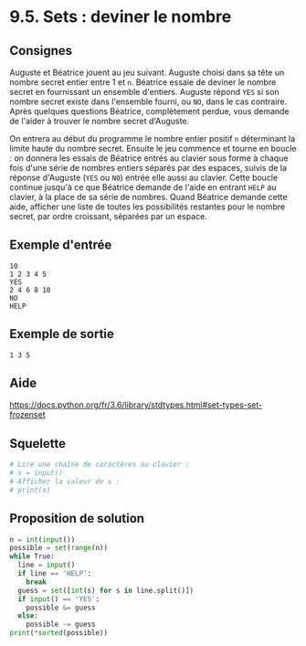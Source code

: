 # 9.5. Sets : deviner le nombre

## Consignes

Auguste et Béatrice jouent au jeu suivant. Auguste choisi dans sa tête un nombre secret entier entre 1 et `n`. Béatrice essaie de deviner le nombre secret en fournissant un ensemble d'entiers. Auguste répond `YES` si son nombre secret existe dans l'ensemble fourni, ou `NO`, dans le cas contraire. Après quelques questions Béatrice, complètement perdue, vous demande de l'aider à trouver le nombre secret d'Auguste.

On entrera au début du programme le nombre entier positif `n` déterminant la limite haute du nombre secret. Ensuite le jeu commence et tourne en boucle : on donnera les essais de Béatrice entrés au clavier sous forme à chaque fois d'une série de nombres entiers séparés par des espaces, suivis de la réponse d'Auguste (`YES` ou `NO`) entrée elle aussi au clavier. Cette boucle continue jusqu'à ce que Béatrice demande de l'aide en entrant `HELP` au clavier, à la place de sa série de nombres. Quand Béatrice demande cette aide, afficher une liste de toutes les possibilités restantes pour le nombre secret, par ordre croissant, séparées par un espace.

## Exemple d'entrée

```
10
1 2 3 4 5
YES
2 4 6 8 10
NO
HELP
```

## Exemple de sortie

```
1 3 5
```

## Aide

https://docs.python.org/fr/3.6/library/stdtypes.html#set-types-set-frozenset

## Squelette

```python
# Lire une chaîne de caractères au clavier :
# s = input()
# Afficher la valeur de s :
# print(s)
```

## Proposition de solution

```python
n = int(input())
possible = set(range(n))
while True:
  line = input()
  if line == 'HELP':
    break
  guess = set([int(s) for s in line.split()])
  if input() == 'YES':
    possible &= guess
  else:
    possible -= guess
print(*sorted(possible))
```

